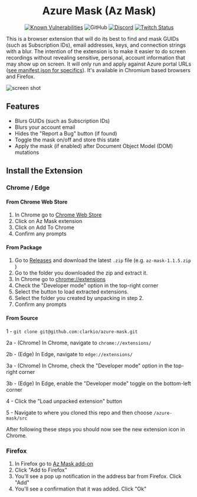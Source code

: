 <div align="center">
  
# Azure Mask (Az Mask)

[![Known Vulnerabilities](https://snyk.io/test/github/clarkio/azure-mask/badge.svg)](https://snyk.io/test/github/clarkio/azure-mask)
![GitHub](https://img.shields.io/github/license/clarkio/azure-mask)
[![Discord](https://img.shields.io/discord/421902136457035777)](https://discord.gg/xB95beJ)
[![Twitch Status](https://img.shields.io/twitch/status/clarkio)](https://twitch.tv/clarkio)

</div>

This is a browser extension that will do its best to find and mask GUIDs (such as Subscription IDs), email addresses, keys, and connection strings with a blur. The intention of the extension is to make it easier to do screen recordings without revealing sensitive, personal, account information that may show up on screen. It will only run and apply against Azure portal URLs ([see manifest.json for specifics](https://github.com/clarkio/azure-mask/blob/master/src/manifest.json#L32)). It's available in Chromium based browsers and Firefox.

![screen shot](azure-mask-screen-shot.png)

## Features

* Blurs GUIDs (such as Subscription IDs)
* Blurs your account email
* Hides the "Report a Bug" button (if found)
* Toggle the mask on/off and store this state
* Apply the mask (if enabled) after Document Object Model (DOM) mutations

## Install the Extension

### Chrome / Edge

#### From Chrome Web Store

1. In Chrome go to [Chrome Web Store](https://chrome.google.com/webstore/detail/az-mask/amobeamdmdnloajcaiomgegpakjdiacm)
2. Click on Az Mask extension
3. Click on Add To Chrome
4. Confirm any prompts

#### From Package

1. Go to [Releases](https://github.com/clarkio/azure-mask/releases) and download the latest `.zip` file (e.g. `az-mask-1.1.5.zip
`)
2. Go to the folder you downloaded the zip and extract it.
3. In Chrome go to [chrome://extensions](chrome://extensions)
4. Check the "Developer mode" option in the top-right corner
4. Select the button to load extracted extensions. 
5. Select the folder you created by unpacking in step 2.
6. Confirm any prompts

#### From Source

1 - `git clone git@github.com:clarkio/azure-mask.git`

2a - (Chrome) In Chrome, navigate to `chrome://extensions/`

2b - (Edge) In Edge, navigate to `edge://extensions/`

3a - (Chrome) In Chrome, check the "Developer mode" option in the top-right corner

3b - (Edge) In Edge, enable the "Developer mode" toggle on the bottom-left corner

4 - Click the "Load unpacked extension" button

5 - Navigate to where you cloned this repo and then choose `/azure-mask/src`


After following these steps you should now see the new extension icon in Chrome.

### Firefox

1. In Firefox go to [Az Mask add-on](https://addons.mozilla.org/en-US/firefox/addon/azure-mask/)
2. Click "Add to Firefox"
3. You'll see a pop up notification in the address bar from Firefox. Click "Add"
4. You'll see a confirmation that it was added. Click "Ok"
